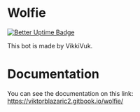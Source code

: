 # Wolfie 
[![Better Uptime Badge](https://betteruptime.com/status-badges/v1/monitor/9ign.svg)](https://betteruptime.com/?utm_source=status_badge)

This bot is made by VikkiVuk.

# Documentation
You can see the documentation on this link: https://viktorblazaric2.gitbook.io/wolfie/
